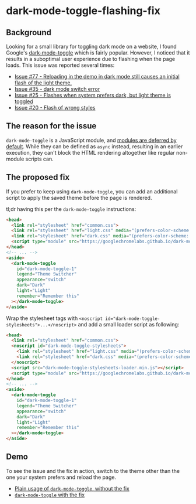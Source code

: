 # dark-mode-toggle-flashing-fix

## Background

Looking for a small library for toggling dark mode on a website, I found
Google's
[dark-mode-toggle](https://github.com/GoogleChromeLabs/dark-mode-toggle) which
is fairly popular. However, I noticed that it results in a suboptimal user
experience due to flashing when the page loads. This issue was reported several
times:

* [Issue #77 - Reloading in the demo in dark mode still causes an initial flash
  of the light
  theme.](https://github.com/GoogleChromeLabs/dark-mode-toggle/issues/77)
* [Issue #35 - dark mode switch
  error](https://github.com/GoogleChromeLabs/dark-mode-toggle/issues/35)
* [Issue #25 - Flashes when system prefers dark, but light theme is
  toggled](https://github.com/GoogleChromeLabs/dark-mode-toggle/issues/25)
* [Issue #20 - Flash of wrong
  styles](https://github.com/GoogleChromeLabs/dark-mode-toggle/issues/20)

## The reason for the issue

`dark-mode-toggle` is a JavaScript module, and [modules are deferred by
default](https://v8.dev/features/modules#defer). While they can be defined as
`async` instead, resulting in an earlier execution, they can't block the HTML
rendering altogether like regular non-module scripts can.

## The proposed fix

If you prefer to keep using `dark-mode-toggle`, you can add an additional script
to apply the saved theme before the page is rendered.

tl;dr having this per the `dark-mode-toggle` instructions:

```html
<head>
  <link rel="stylesheet" href="common.css">
  <link rel="stylesheet" href="light.css" media="(prefers-color-scheme: light)">
  <link rel="stylesheet" href="dark.css" media="(prefers-color-scheme: dark)">
  <script type="module" src="https://googlechromelabs.github.io/dark-mode-toggle/src/dark-mode-toggle.mjs"></script>
</head>
<!-- ... -->
<aside>
  <dark-mode-toggle
    id="dark-mode-toggle-1"
    legend="Theme Switcher"
    appearance="switch"
    dark="Dark"
    light="Light"
    remember="Remember this"
  ></dark-mode-toggle>
</aside>
```

Wrap the stylesheet tags with `<noscript
id="dark-mode-toggle-stylesheets">...</noscript>` and add a small loader script
as following:

```html
<head>
  <link rel="stylesheet" href="common.css">
  <noscript id="dark-mode-toggle-stylesheets">
    <link rel="stylesheet" href="light.css" media="(prefers-color-scheme: light)">
    <link rel="stylesheet" href="dark.css" media="(prefers-color-scheme: dark)">
  </noscript>
  <script src="dark-mode-toggle-stylesheets-loader.min.js"></script>
  <script type="module" src="https://googlechromelabs.github.io/dark-mode-toggle/src/dark-mode-toggle.mjs"></script>
</head>
<!-- ... -->
<aside>
  <dark-mode-toggle
    id="dark-mode-toggle-1"
    legend="Theme Switcher"
    appearance="switch"
    dark="Dark"
    light="Light"
    remember="Remember this"
  ></dark-mode-toggle>
</aside>
```

## Demo

To see the issue and the fix in action, switch to the theme other than the one
your system prefers and reload the page.

* [Plain usage of `dark-mode-toggle`, without the
  fix](https://m417z.github.io/dark-mode-toggle-flashing-fix/with-flashing.html)
* [`dark-mode-toggle` with the
  fix](https://m417z.github.io/dark-mode-toggle-flashing-fix/without-flashing.html)
